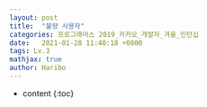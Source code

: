 ```yaml
---
layout: post
title:  "불량 사용자"
categories: 프로그래머스 2019_카카오_개발자_겨울_인턴십
date:   2021-01-28 11:40:18 +0800
tags: Lv.3
mathjax: true
author: Haribo
---
```


* content
{:toc}
